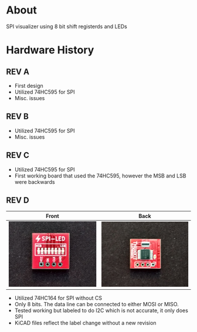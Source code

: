 # About #

SPI visualizer using 8 bit shift registerds and LEDs

# Hardware History #

## REV A ##
- First design
- Utilized 74HC595 for SPI
- Misc. issues

## REV B ##
- Utilized 74HC595 for SPI
- Misc. issues

## REV C ##
- Utilized 74HC595 for SPI
- First working board that used the 74HC595, however the MSB and LSB were backwards

## REV D ##
| Front | Back|
| ------------------------------------------ | ----------------------------------------- |
| ![image goes here](IMAGES/SPI-LED_1.png)  | ![image goes here](IMAGES/SPI-LED_2.png)  |
- Utilized 74HC164 for SPI without CS
- Only 8 bits. The data line can be connected to either MOSI or MISO.
- Tested working but labeled to do I2C which is not accurate, it only does SPI
- KiCAD files reflect the label change without a new revision

